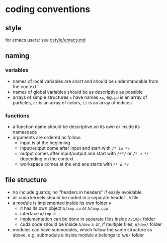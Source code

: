 # coding conventions

## style

for emacs users: see [cstyle/emacs.md](cstyle/emacs.md)

## naming

### variables

* names of local variables are short and should be understandable from the context
* names of global variables should be as descriptive as possible
* arrays of simple structures `x` have names `xx`, eg. `pp` is an array of particles, `cc` is an array of colors, `ii` is an array of indices

### functions

* a function name should be descriptive on its own or inside its namespace
* arguments are ordered as follow:
  * input is at the beginning
  * input/output come after input and start with `/* io */`
  * output comes after input/output and start with `/**/` or `/* o */` depending on the context
  * workspace comes at the end ans starts with `/* w */`

## file structure

* no include guards; no "headers in headers" if easily avoidable.
* all cuda kernels should be coded in a separate header `.h` file.
* a module is implemented inside its own folder `A`
  * it has its own object `A/imp.cu` or `A/imp.cpp`
  * interface `A/imp.h`
  * implementation can be done in separate files inside `A/imp/` folder
  * cuda code should be inside `A/dev.h` or, if multiple files, `A/dev/` folder
* modules can have submodules, which follow the same structure as above, e.g. submodule `B` inside module `A` belongs to `A/B/` folder


